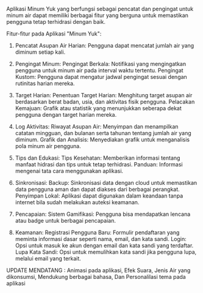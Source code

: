 Aplikasi Minum Yuk yang berfungsi sebagai pencatat dan pengingat untuk minum air dapat memiliki berbagai fitur yang berguna untuk memastikan pengguna tetap terhidrasi dengan baik. 

Fitur-fitur pada Aplikasi "Minum Yuk":
1. Pencatat Asupan Air Harian:
Pengguna dapat mencatat jumlah air yang diminum setiap kali.

2. Pengingat Minum:
Pengingat Berkala: Notifikasi yang mengingatkan pengguna untuk minum air pada interval waktu tertentu.
Pengingat Kustom: Pengguna dapat mengatur jadwal pengingat sesuai dengan rutinitas harian mereka.

3. Target Harian:
Penentuan Target Harian: Menghitung target asupan air berdasarkan berat badan, usia, dan aktivitas fisik pengguna.
Pelacakan Kemajuan: Grafik atau statistik yang menunjukkan seberapa dekat pengguna dengan target harian mereka.

4. Log Aktivitas:
Riwayat Asupan Air: Menyimpan dan menampilkan catatan mingguan, dan bulanan serta tahunan tentang jumlah air yang diminum.
Grafik dan Analisis: Menyediakan grafik untuk menganalisis pola minum air pengguna.

5. Tips dan Edukasi:
Tips Kesehatan: Memberikan informasi tentang manfaat hidrasi dan tips untuk tetap terhidrasi.
Panduan: Informasi mengenai tata cara menggunakan aplikasi.

6. Sinkronisasi:
Backup: Sinkronisasi data dengan cloud untuk memastikan data pengguna aman dan dapat diakses dari berbagai perangkat.
Penyimpan Lokal: Aplikasi dapat digunakan dalam keandaan tanpa internet bila sudah melakukan auteksi keamanan.

7. Pencapaian:
Sistem Gamifikasi: Pengguna bisa mendapatkan lencana atau badge untuk berbagai pencapaian.

8. Keamanan:
Registrasi Pengguna Baru: Formulir pendaftaran yang meminta informasi dasar seperti nama, email, dan kata sandi.
Login: Opsi untuk masuk ke akun dengan email dan kata sandi yang terdaftar.
Lupa Kata Sandi: Opsi untuk memulihkan kata sandi jika pengguna lupa, melalui email yang terkait.

UPDATE MENDATANG :
Animasi pada aplikasi, Efek Suara, Jenis Air yang dikonsumsi, Mendukung berbagai bahasa, Dan Personalilasi tema pada aplikasi
